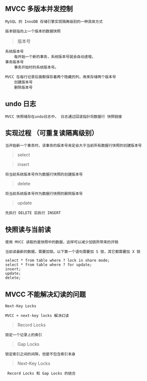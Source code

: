 
## MVCC 多版本并发控制

    MySQL 的 InnoDB 存储引擎实现隔离级别的一种具体方式

    版本链指向上一个版本的数据快照
    
> 版本号

    系统版本号
        每开始一个新的事务，系统版本号就会自动递增。
    事务版本号
        事务开始时的系统版本号。

    MVCC 在每行记录后面都保存着两个隐藏的列，用来存储两个版本号
        创建版本号
        删除版本号
        
##  undo 日志

    MVCC 快照储存在undo日志中， 日志通过回滚指针将数据行 快照链接
    
    
## 实现过程 （可重复读隔离级别）

    当开始新一个事务时，该事务的版本号肯定会大于当前所有数据行快照的创建版本号
    
> select
    
    
    
> insert

    将当前系统版本号作为数据行快照的创建版本号
    
> delete
    
    将当前系统版本号作为数据行快照的删除版本号

> update

    先执行 DELETE 后执行 INSERT
    
## 快照读与当前读

    使用 MVCC 读取的是快照中的数据，这样可以减少加锁所带来的开销
    
    当前读最新的数据，需要加锁。以下第一个语句需要加 S 锁，其它都需要加 X 锁
    
    select * from table where ? lock in share mode;
    select * from table where ? for update;
    insert;
    update;
    delete;
    
    
    
## MVCC 不能解决幻读的问题

    Next-Key Locks 
    
    MVCC + next-key locks 解决幻读
    
> Record Locks

    锁定一个记录上的索引

> Gap Locks

    锁定索引之间的间隙，但是不包含索引本身

> Next-Key Locks
    
     Record Locks 和 Gap Locks 的结合
